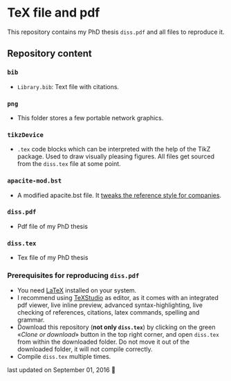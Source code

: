 TeX file and pdf
================

This repository contains my PhD thesis `diss.pdf` and all files to reproduce it.

Repository content
------------------

### `bib`

-   `Library.bib`: Text file with citations.

### `png`

-   This folder stores a few portable network graphics.

### `tikzDevice`

-   `.tex` code blocks which can be interpreted with the help of the TikZ package. Used to draw visually pleasing figures. All files get sourced from the `diss.tex` file at some point.

### `apacite-mod.bst`

-   A modified apacite.bst file. It [tweaks the reference style for companies](http://tex.stackexchange.com/questions/304217/reference-list-suppressing-dots-after-company-names-apacite).

### `diss.pdf`

-   Pdf file of my PhD thesis

### `diss.tex`

-   Tex file of my PhD thesis

### Prerequisites for reproducing `diss.pdf`

-   You need [LaTeX](https://www.latex-project.org) installed on your system.
-   I recommend using [TeXStudio](https://sourceforge.net/projects/texstudio/) as editor, as it comes with an integrated pdf viewer, live inline preview, advanced syntax-highlighting, live checking of references, citations, latex commands, spelling and grammar.
-   Download this repository (**not only `diss.tex`**) by clicking on the green «*Clone or download*» button in the top right corner, and open `diss.tex` from within the downloaded folder. Do not move it out of the downloaded folder, it will not compile correctly.
-   Compile `diss.tex` multiple times.

last updated on September 01, 2016 :tada:
